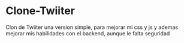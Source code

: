 # Clone-Twiiter
Clon de Twiiter una version simple, para mejorar mi css y js y ademas mejorar mis habilidades con el backend, aunque le falta seguridad
